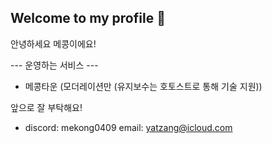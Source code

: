 ## Welcome to my profile 👋

안녕하세요 메콩이에요!

--- 운영하는 서비스 ---

 - 메콩타운 (모더레이션만 (유지보수는 호토스트로 통해 기술 지원))

앞으로 잘 부탁해요!

- discord: mekong0409 email: yatzang@icloud.com
